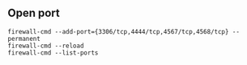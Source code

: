 ## Open port
```
firewall-cmd --add-port={3306/tcp,4444/tcp,4567/tcp,4568/tcp} --permanent
firewall-cmd --reload
firewall-cmd --list-ports

```

## 
```


```
